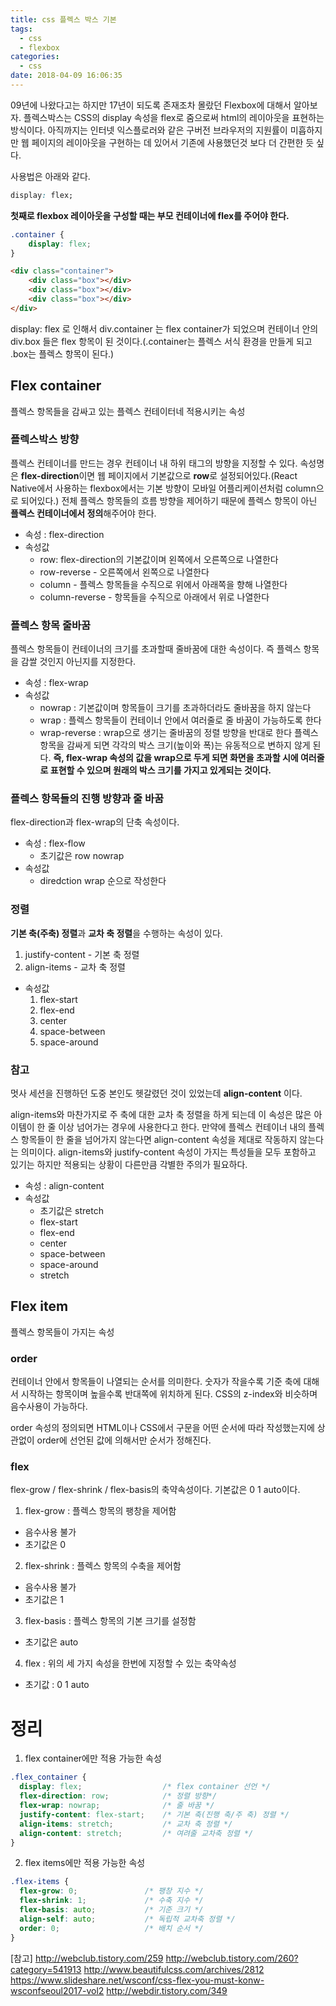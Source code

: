 ```yaml
---
title: css 플렉스 박스 기본
tags:
  - css
  - flexbox
categories:
  - css
date: 2018-04-09 16:06:35
---
```


09년에 나왔다고는 하지만 17년이 되도록 존재조차 몰랐던 Flexbox에 대해서 알아보자. 플렉스박스는 CSS의 display 속성을 flex로 줌으로써 html의 레이아웃을 표현하는 방식이다. 아직까지는 인터넷 익스플로러와 같은 구버전 브라우저의 지원률이 미흡하지만 웹 페이지의 레이아웃을 구현하는 데 있어서 기존에 사용했던것 보다 더 간편한 듯 싶다.

사용법은 아래와 같다. 

~~~css
display: flex;
~~~

**첫째로 flexbox 레이아웃을 구성할 때는 부모 컨테이너에 flex를 주어야 한다.**

~~~css
.container {
    display: flex;
}
~~~

~~~html
<div class="container">
    <div class="box"></div>
    <div class="box"></div>
    <div class="box"></div>
</div>
~~~

display: flex 로 인해서 div.container 는 flex container가 되었으며 컨테이너 안의 div.box 들은 flex 항목이 된 것이다.(.container는 플렉스 서식 환경을 만들게 되고 .box는 플렉스 항목이 된다.)


## Flex container
플렉스 항목들을 감싸고 있는 플렉스 컨테이터네 적용시키는 속성

### 플렉스박스 방향
플렉스 컨테이너를 만드는 경우 컨테이너 내 하위 태그의 방향을 지정할 수 있다. 속성명은 **flex-direction**이면 웹 페이지에서 기본값으로 **row**로 설정되어있다.(React Native에서 사용하는 flexbox에서는 기본 방향이 모바일 어플리케이션처럼 column으로 되어있다.) 전체 플렉스 항목들의 흐름 방향을 제어하기 때문에 플렉스 항목이 아닌 **플렉스 컨테이너에서 정의**해주어야 한다.
  * 속성 : flex-direction
  * 속성값
    * row: flex-direction의 기본값이며 왼쪽에서 오른쪽으로 나열한다
    * row-reverse - 오른쪽에서 왼쪽으로 나열한다
    * column - 플렉스 항목들을 수직으로 위에서 아래쪽을 향해 나열한다
    * column-reverse - 항목들을 수직으로 아래에서 위로 나열한다


### 플렉스 항목 줄바꿈
플렉스 항목들이 컨테이너의 크기를 초과할때 줄바꿈에 대한 속성이다. 즉 플렉스 항목을 감쌀 것인지 아닌지를 지정한다.
  * 속성 : flex-wrap
  * 속성값
    * nowrap : 기본값이며 항목들이 크기를 초과하더라도 줄바꿈을 하지 않는다
    * wrap : 플렉스 항목들이 컨테이너 안에서 여러줄로 줄 바꿈이 가능하도록 한다
    * wrap-reverse : wrap으로 생기는 줄바꿈의 정렬 방향을 반대로 한다
플렉스 항목을 감싸게 되면 각각의 박스 크기(높이와 폭)는 유동적으로 변하지 않게 된다. **즉, flex-wrap 속성의 값을 wrap으로 두게 되면 화면을 초과할 시에 여러줄로 표현할 수 있으며 원래의 박스 크기를 가지고 있게되는 것이다.**


### 플렉스 항목들의 진행 방향과 줄 바꿈
flex-direction과 flex-wrap의 단축 속성이다.
  * 속성 : flex-flow
    * 초기값은 row nowrap 
  * 속성값
    * diredction wrap 순으로 작성한다


### 정렬
**기본 축(주축) 정렬**과 **교차 축 정렬**을 수행하는 속성이 있다. 
1. justify-content - 기본 축 정렬
2. align-items - 교차 축 정렬

* 속성값
  1. flex-start
  2. flex-end
  3. center
  4. space-between
  5. space-around


### 참고
멋사 세션을 진행하던 도중 본인도 헷갈렸던 것이 있었는데 **align-content** 이다.

align-items와 마찬가지로 주 축에 대한 교차 축 정렬을 하게 되는데 이 속성은 많은 아이템이 한 줄 이상 넘어가는 경우에 사용한다고 한다. 만약에 플렉스 컨테이너 내의 플렉스 항목들이 한 줄을 넘어가지 않는다면 align-content 속성을 제대로 작동하지 않는다는 의미이다. align-items와 justify-content 속성이 가지는 특성들을 모두 포함하고 있기는 하지만 적용되는 상황이 다른만큼 각별한 주의가 필요하다.
  * 속성 : align-content
  * 속성값
    * 초기값은 stretch
    * flex-start
    * flex-end
    * center
    * space-between
    * space-around
    * stretch



## Flex item
플렉스 항목들이 가지는 속성

### order
컨테이너 안에서 항목들이 나열되는 순서를 의미한다. 숫자가 작을수록 기준 축에 대해서 시작하는 항목이며 높을수록 반대쪽에 위치하게 된다. CSS의 z-index와 비슷하며 음수사용이 가능하다. 

order 속성의 정의되면 HTML이나 CSS에서 구문을 어떤 순서에 따라 작성했는지에 상관없이 order에 선언된 값에 의해서만 순서가 정해진다. 


### flex
flex-grow / flex-shrink / flex-basis의 축약속성이다. 기본값은 0 1 auto이다.

1. flex-grow : 플렉스 항목의 팽창을 제어함
 * 음수사용 불가
 * 초기값은 0

2. flex-shrink : 플렉스 항목의 수축을 제어함
 * 음수사용 불가
 * 초기값은 1

3. flex-basis : 플렉스 항목의 기본 크기를 설정함
 * 초기값은 auto

4. flex : 위의 세 가지 속성을 한번에 지정할 수 있는 축약속성
 * 초기값 : 0 1 auto



# 정리
1. flex container에만 적용 가능한 속성
~~~css
.flex_container {
  display: flex;                  /* flex container 선언 */
  flex-direction: row;            /* 정렬 방향*/
  flex-wrap: nowrap;              /* 줄 바꿈 */
  justify-content: flex-start;    /* 기본 축(진행 축/주 축) 정렬 */
  align-items: stretch;           /* 교차 축 정렬 */
  align-content: stretch;         /* 여려줄 교차축 정렬 */
}
~~~

2. flex items에만 적용 가능한 속성
~~~css
.flex-items {
  flex-grow: 0;               /* 팽창 지수 */
  flex-shrink: 1;             /* 수축 지수 */
  flex-basis: auto;           /* 기준 크기 */
  align-self: auto;           /* 독립적 교차축 정렬 */
  order: 0;                   /* 배치 순서 */
}
~~~


[참고]
<http://webclub.tistory.com/259>
<http://webclub.tistory.com/260?category=541913>
<http://www.beautifulcss.com/archives/2812>
<https://www.slideshare.net/wsconf/css-flex-you-must-konw-wsconfseoul2017-vol2>
<http://webdir.tistory.com/349>